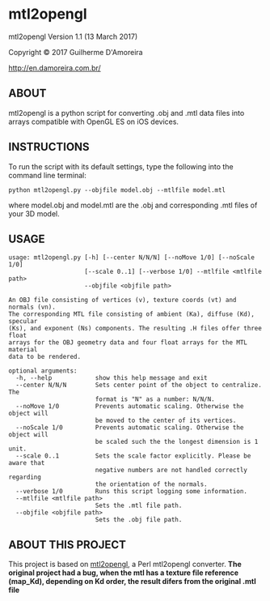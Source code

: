 # mtl2opengl

mtl2opengl Version 1.1 (13 March 2017)

Copyright © 2017 Guilherme D'Amoreira

<http://en.damoreira.com.br/>

## ABOUT
mtl2opengl is a python script for converting .obj and .mtl data files into arrays compatible with OpenGL ES on iOS devices.


## INSTRUCTIONS
To run the script with its default settings, type the following into the command line terminal:

```
python mtl2opengl.py --objfile model.obj --mtlfile model.mtl
```

where model.obj and model.mtl are the .obj and corresponding .mtl files of your 3D model.

## USAGE
```
usage: mtl2opengl.py [-h] [--center N/N/N] [--noMove 1/0] [--noScale 1/0]
                     [--scale 0..1] [--verbose 1/0] --mtlfile <mtlfile path>
                     --objfile <objfile path>

An OBJ file consisting of vertices (v), texture coords (vt) and normals (vn).
The corresponding MTL file consisting of ambient (Ka), diffuse (Kd), specular
(Ks), and exponent (Ns) components. The resulting .H files offer three float
arrays for the OBJ geometry data and four float arrays for the MTL material
data to be rendered.

optional arguments:
  -h, --help            show this help message and exit
  --center N/N/N        Sets center point of the object to centralize. The
                        format is "N" as a number: N/N/N.
  --noMove 1/0          Prevents automatic scaling. Otherwise the object will
                        be moved to the center of its vertices.
  --noScale 1/0         Prevents automatic scaling. Otherwise the object will
                        be scaled such the the longest dimension is 1 unit.
  --scale 0..1          Sets the scale factor explicitly. Please be aware that
                        negative numbers are not handled correctly regarding
                        the orientation of the normals.
  --verbose 1/0         Runs this script logging some information.
  --mtlfile <mtlfile path>
                        Sets the .mtl file path.
  --objfile <objfile path>
                        Sets the .obj file path.
```

## ABOUT THIS PROJECT
This project is based on [mtl2opengl](https://github.com/ricardo-rendoncepeda/mtl2opengl), a Perl mtl2opengl converter.
**The original project had a bug, when the mtl has a texture file reference (map_Kd), depending on Kd order, the result difers from the original .mtl file**
